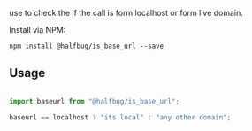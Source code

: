 use to check the if the call is form localhost or form live domain.

Install via NPM:

```
npm install @halfbug/is_base_url --save
```

## Usage

```javascript

import baseurl from "@halfbug/is_base_url";

baseurl == localhost ? "its local" : "any other domain";
```